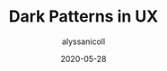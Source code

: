 ---
author: alyssanicoll
date: 2020-05-28
publisher: telerik
tags:
  - user-experience
  - dark-patterns
target_url: https://www.telerik.com/blogs/dark-patterns-ux
title: Dark Patterns in UX
---